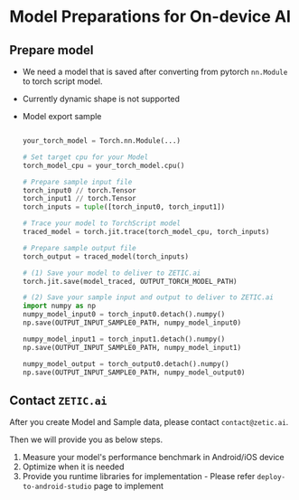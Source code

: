 Model Preparations for On-device AI
===================================

## Prepare model

- We need a model that is saved after converting from pytorch `nn.Module` to torch script model.
- Currently dynamic shape is not supported 
- Model export sample

  ``` python

  your_torch_model = Torch.nn.Module(...)

  # Set target cpu for your Model
  torch_model_cpu = your_torch_model.cpu()

  # Prepare sample input file 
  torch_input0 // torch.Tensor
  torch_input1 // torch.Tensor
  torch_inputs = tuple([torch_input0, torch_input1])

  # Trace your model to TorchScript model
  traced_model = torch.jit.trace(torch_model_cpu, torch_inputs)

  # Prepare sample output file
  torch_output = traced_model(torch_inputs)

  # (1) Save your model to deliver to ZETIC.ai
  torch.jit.save(model_traced, OUTPUT_TORCH_MODEL_PATH)

  # (2) Save your sample input and output to deliver to ZETIC.ai
  import numpy as np
  numpy_model_input0 = torch_input0.detach().numpy()
  np.save(OUTPUT_INPUT_SAMPLE0_PATH, numpy_model_input0)

  numpy_model_input1 = torch_input1.detach().numpy()
  np.save(OUTPUT_INPUT_SAMPLE0_PATH, numpy_model_input1)

  numpy_model_output = torch_output0.detach().numpy()
  np.save(OUTPUT_INPUT_SAMPLE0_PATH, numpy_model_output0)

  ```

## Contact `ZETIC.ai`

After you create Model and Sample data, please contact `contact@zetic.ai`.

Then we will provide you as below steps.
  1. Measure your model's performance benchmark in Android/iOS device
  2. Optimize when it is needed
  3. Provide you runtime libraries for implementation
    - Please refer `deploy-to-android-studio` page to implement